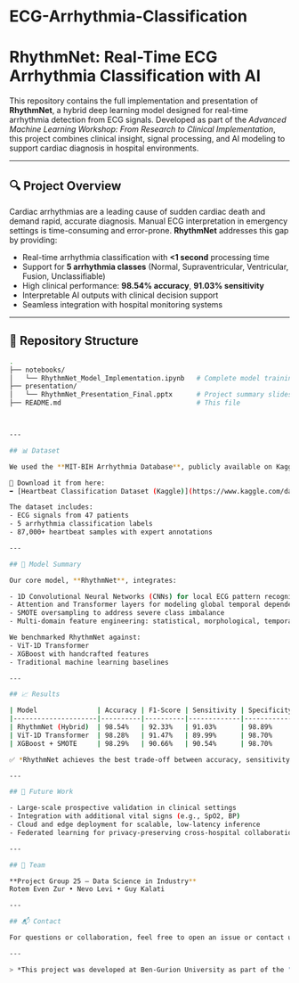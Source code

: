 # ECG-Arrhythmia-Classification

# RhythmNet: Real-Time ECG Arrhythmia Classification with AI

This repository contains the full implementation and presentation of **RhythmNet**, a hybrid deep learning model designed for real-time arrhythmia detection from ECG signals. Developed as part of the *Advanced Machine Learning Workshop: From Research to Clinical Implementation*, this project combines clinical insight, signal processing, and AI modeling to support cardiac diagnosis in hospital environments.

---

## 🔍 Project Overview

Cardiac arrhythmias are a leading cause of sudden cardiac death and demand rapid, accurate diagnosis. Manual ECG interpretation in emergency settings is time-consuming and error-prone. **RhythmNet** addresses this gap by providing:

- Real-time arrhythmia classification with **<1 second** processing time  
- Support for **5 arrhythmia classes** (Normal, Supraventricular, Ventricular, Fusion, Unclassifiable)  
- High clinical performance: **98.54% accuracy**, **91.03% sensitivity**  
- Interpretable AI outputs with clinical decision support  
- Seamless integration with hospital monitoring systems  

---

## 📁 Repository Structure

```bash
.
├── notebooks/
│   └── RhythmNet_Model_Implementation.ipynb   # Complete model training & evaluation
├── presentation/
│   └── RhythmNet_Presentation_Final.pptx      # Project summary slides
├── README.md                                  # This file



---

## 📊 Dataset

We used the **MIT-BIH Arrhythmia Database**, publicly available on Kaggle.

📎 Download it from here:  
➡️ [Heartbeat Classification Dataset (Kaggle)](https://www.kaggle.com/datasets/shayanfazeli/heartbeat)

The dataset includes:
- ECG signals from 47 patients  
- 5 arrhythmia classification labels  
- 87,000+ heartbeat samples with expert annotations  

---

## 🧠 Model Summary

Our core model, **RhythmNet**, integrates:

- 1D Convolutional Neural Networks (CNNs) for local ECG pattern recognition  
- Attention and Transformer layers for modeling global temporal dependencies  
- SMOTE oversampling to address severe class imbalance  
- Multi-domain feature engineering: statistical, morphological, temporal, spectral, entropy, and wavelet features  

We benchmarked RhythmNet against:
- ViT-1D Transformer  
- XGBoost with handcrafted features  
- Traditional machine learning baselines  

---

## 📈 Results

| Model               | Accuracy | F1-Score | Sensitivity | Specificity |
|---------------------|----------|----------|-------------|-------------|
| RhythmNet (Hybrid)  | 98.54%   | 92.33%   | 91.03%      | 98.89%      |
| ViT-1D Transformer  | 98.28%   | 91.47%   | 89.99%      | 98.70%      |
| XGBoost + SMOTE     | 98.29%   | 90.66%   | 90.54%      | 98.70%      |

✅ *RhythmNet achieves the best trade-off between accuracy, sensitivity, and real-time speed.*

---

## 🚀 Future Work

- Large-scale prospective validation in clinical settings  
- Integration with additional vital signs (e.g., SpO2, BP)  
- Cloud and edge deployment for scalable, low-latency inference  
- Federated learning for privacy-preserving cross-hospital collaboration  

---

## 👥 Team

**Project Group 25 – Data Science in Industry**  
Rotem Even Zur • Nevo Levi • Guy Kalati  

---

## 📬 Contact

For questions or collaboration, feel free to open an issue or contact us directly.

---

> *This project was developed at Ben-Gurion University as part of the "Advanced Machine Learning Workshop".*
